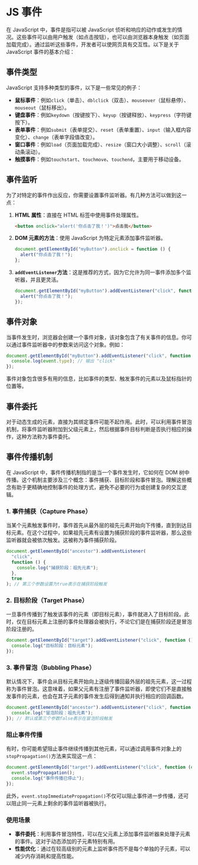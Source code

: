 # JS 事件

在 JavaScript 中，事件是指可以被 JavaScript 侦听和响应的动作或发生的情况。这些事件可以由用户触发（如点击按钮），也可以由浏览器本身触发（如页面加载完成）。通过监听这些事件，开发者可以使网页具有交互性。以下是关于 JavaScript 事件的基本介绍：

## 事件类型

JavaScript 支持多种类型的事件，以下是一些常见的例子：

- **鼠标事件**：例如`click`（单击）、`dblclick`（双击）、`mouseover`（鼠标悬停）、`mouseout`（鼠标移出）。
- **键盘事件**：例如`keydown`（按键按下）、`keyup`（按键释放）、`keypress`（字符键按下）。
- **表单事件**：例如`submit`（表单提交）、`reset`（表单重置）、`input`（输入框内容变化）、`change`（表单字段值改变）。
- **窗口事件**：例如`load`（页面加载完成）、`resize`（窗口大小调整）、`scroll`（滚动条滚动）。
- **触摸事件**：例如`touchstart`、`touchmove`、`touchend`，主要用于移动设备。

## 事件监听

为了对特定的事件作出反应，你需要设置事件监听器。有几种方法可以做到这一点：

1. **HTML 属性**：直接在 HTML 标签中使用事件处理属性。

   ```html
   <button onclick="alert('你点击了我！')">点击我</button>
   ```

2. **DOM 元素的方法**：使用 JavaScript 为特定元素添加事件监听器。
   ```javascript
   document.getElementById("myButton").onclick = function () {
     alert("你点击了我！");
   };
   ```
3. **`addEventListener`方法**：这是推荐的方式，因为它允许为同一事件添加多个监听器，并且更灵活。
   ```javascript
   document.getElementById("myButton").addEventListener("click", function () {
     alert("你点击了我！");
   });
   ```

## 事件对象

当事件发生时，浏览器会创建一个事件对象，该对象包含了有关事件的信息。你可以通过事件监听器中的参数来访问这个对象。例如：

```javascript
document.getElementById("myButton").addEventListener("click", function (event) {
  console.log(event.type); // 输出 "click"
});
```

事件对象包含很多有用的信息，比如事件的类型、触发事件的元素以及鼠标指针的位置等。

## 事件委托

对于动态生成的元素，直接为其绑定事件可能不起作用。此时，可以利用事件冒泡机制，将事件监听器附加到父级元素上，然后根据事件目标判断是否执行相应的操作，这种方法称为事件委托。

## 事件传播机制

在 JavaScript 中，事件传播机制指的是当一个事件发生时，它如何在 DOM 树中传播。这个机制主要涉及三个概念：事件捕获、目标阶段和事件冒泡。理解这些概念有助于更精确地控制事件的处理方式，避免不必要的行为或创建复杂的交互逻辑。

### 1. 事件捕获（Capture Phase）

当某个元素触发事件时，事件首先从最外层的祖先元素开始向下传播，直到到达目标元素。在这个过程中，如果祖先元素有设置为捕获阶段的事件监听器，那么这些监听器就会被依次触发。这被称为事件捕获阶段。

```javascript
document.getElementById("ancestor").addEventListener(
  "click",
  function () {
    console.log("捕获阶段：祖先元素");
  },
  true
); // 第三个参数设置为true表示在捕获阶段触发
```

### 2. 目标阶段（Target Phase）

一旦事件传播到了触发该事件的元素（即目标元素），事件就进入了目标阶段。此时，仅在目标元素上注册的事件处理器会被执行，不论它们是在捕获阶段还是冒泡阶段注册的。

```javascript
document.getElementById("target").addEventListener("click", function () {
  console.log("目标阶段：目标元素");
});
```

### 3. 事件冒泡（Bubbling Phase）

默认情况下，事件会从目标元素开始向上逐级传播回最外层的祖先元素，这一过程称为事件冒泡。这意味着，如果父元素有注册了事件监听器，即使它们不是直接触发事件的元素，也会在其子元素的事件发生后得到通知并执行相应的回调函数。

```javascript
document.getElementById("ancestor").addEventListener("click", function () {
  console.log("冒泡阶段：祖先元素");
}); // 默认或第三个参数false表示在冒泡阶段触发
```

### 阻止事件传播

有时，你可能希望阻止事件继续传播到其他元素，可以通过调用事件对象上的`stopPropagation()`方法来实现这一点：

```javascript
document.getElementById("target").addEventListener("click", function (event) {
  event.stopPropagation();
  console.log("事件传播已停止");
});
```

此外，`event.stopImmediatePropagation()`不仅可以阻止事件进一步传播，还可以阻止同一元素上剩余的事件监听器被执行。

### 使用场景

- **事件委托**：利用事件冒泡特性，可以在父元素上添加事件监听器来处理子元素的事件。这对于动态添加的子元素特别有用。
- **性能优化**：通过在较高级别的元素上监听事件而不是每个单独的子元素，可以减少内存消耗和提高性能。
